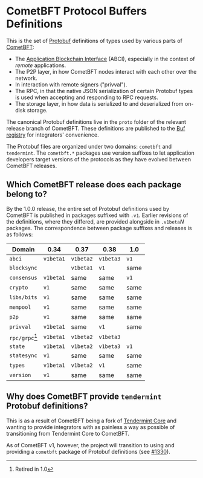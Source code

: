 <!-- NB: Ensure that all hyperlinks in this doc are absolute URLs, not relative
ones, as this doc gets published to the Buf registry and relative URLs will fail
to resolve. -->
# CometBFT Protocol Buffers Definitions

This is the set of [Protobuf][protobuf] definitions of types used by various
parts of [CometBFT]:

- The [Application Blockchain Interface][abci] (ABCI), especially in the context
  of _remote_ applications.
- The P2P layer, in how CometBFT nodes interact with each other over the
  network.
- In interaction with remote signers ("privval").
- The RPC, in that the native JSON serialization of certain Protobuf types is
  used when accepting and responding to RPC requests.
- The storage layer, in how data is serialized to and deserialized from on-disk
  storage.

The canonical Protobuf definitions live in the `proto` folder of the relevant
release branch of CometBFT. These definitions are published to the [Buf
registry][buf] for integrators' convenience.

The Protobuf files are organized under two domains: `cometbft` and `tendermint`.
The `cometbft.*` packages use version suffixes to let application developers
target versions of the protocols as they have evolved between CometBFT releases.

## Which CometBFT release does each package belong to?

By the 1.0.0 release, the entire set of Protobuf definitions used by CometBFT
is published in packages suffixed with `.v1`. Earlier revisions of the
definitions, where they differed, are provided alongside in `.v1beta`_N_
packages. The correspondence between package suffixes and releases is as follows:

| Domain          | 0.34      | 0.37      | 0.38      | 1.0  |
|-----------------|-----------|-----------|-----------|------|
| `abci`          | `v1beta1` | `v1beta2` | `v1beta3` | `v1` |
| `blocksync`     |           | `v1beta1` | `v1`      | same |
| `consensus`     | `v1beta1` | same      | same      | `v1` |
| `crypto`        | `v1`      | same      | same      | same |
| `libs/bits`     | `v1`      | same      | same      | same |
| `mempool`       | `v1`      | same      | same      | same |
| `p2p`           | `v1`      | same      | same      | same |
| `privval`       | `v1beta1` | same      | `v1`      | same |
| `rpc/grpc`[^1]  | `v1beta1` | `v1beta2` | `v1beta3` |      |
| `state`         | `v1beta1` | `v1beta2` | `v1beta3` | `v1` |
| `statesync`     | `v1`      | same      | same      | same |
| `types`         | `v1beta1` | `v1beta2` | `v1`      | same |
| `version`       | `v1`      | same      | same      | same |

[^1]: Retired in 1.0

## Why does CometBFT provide `tendermint` Protobuf definitions?

This is as a result of CometBFT being a fork of [Tendermint Core][tmcore] and
wanting to provide integrators with as painless a way as possible of
transitioning from Tendermint Core to CometBFT.

As of CometBFT v1, however, the project will transition to using and providing a
`cometbft` package of Protobuf definitions (see [\#1330]).

[protobuf]: https://protobuf.dev/
[CometBFT]: https://github.com/cometbft/cometbft
[abci]: https://github.com/cometbft/cometbft/tree/main/spec/abci
[buf]: https://buf.build/tendermint/tendermint
[tmcore]: https://github.com/tendermint/tendermint
[\#1330]: https://github.com/cometbft/cometbft/issues/1330
